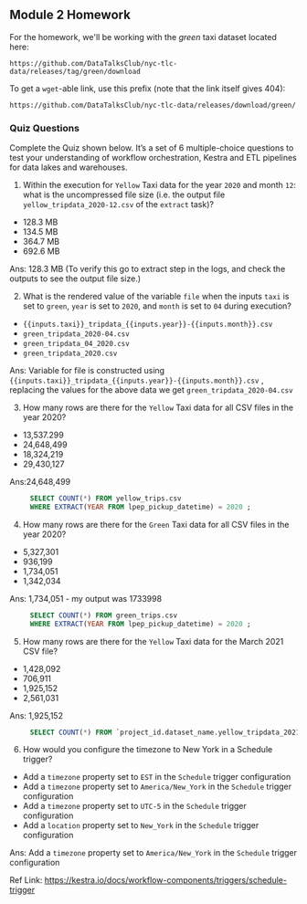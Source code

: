 ## Module 2 Homework

For the homework, we'll be working with the _green_ taxi dataset located here:

`https://github.com/DataTalksClub/nyc-tlc-data/releases/tag/green/download`

To get a `wget`-able link, use this prefix (note that the link itself gives 404):

`https://github.com/DataTalksClub/nyc-tlc-data/releases/download/green/`


### Quiz Questions

Complete the Quiz shown below. It’s a set of 6 multiple-choice questions to test your understanding of workflow orchestration, Kestra and ETL pipelines for data lakes and warehouses.

1) Within the execution for `Yellow` Taxi data for the year `2020` and month `12`: what is the uncompressed file size (i.e. the output file `yellow_tripdata_2020-12.csv` of the `extract` task)?
- 128.3 MB
- 134.5 MB
- 364.7 MB
- 692.6 MB

Ans: 128.3 MB (To verify this go to extract step in the logs, and check the outputs to see the output file size.)


2) What is the rendered value of the variable `file` when the inputs `taxi` is set to `green`, `year` is set to `2020`, and `month` is set to `04` during execution?
- `{{inputs.taxi}}_tripdata_{{inputs.year}}-{{inputs.month}}.csv` 
- `green_tripdata_2020-04.csv`
- `green_tripdata_04_2020.csv`
- `green_tripdata_2020.csv`

Ans: Variable for file is constructed using `{{inputs.taxi}}_tripdata_{{inputs.year}}-{{inputs.month}}.csv` , replacing the values for the above data we get `green_tripdata_2020-04.csv`

3) How many rows are there for the `Yellow` Taxi data for all CSV files in the year 2020?
- 13,537.299
- 24,648,499
- 18,324,219
- 29,430,127

Ans:24,648,499
```SQL
     SELECT COUNT(*) FROM yellow_trips.csv 
     WHERE EXTRACT(YEAR FROM lpep_pickup_datetime) = 2020 ;
```


4) How many rows are there for the `Green` Taxi data for all CSV files in the year 2020?
- 5,327,301
- 936,199
- 1,734,051
- 1,342,034

Ans: 1,734,051 - my output was 1733998
```sql
     SELECT COUNT(*) FROM green_trips.csv 
     WHERE EXTRACT(YEAR FROM lpep_pickup_datetime) = 2020 ;
```

5) How many rows are there for the `Yellow` Taxi data for the March 2021 CSV file?
- 1,428,092
- 706,911
- 1,925,152
- 2,561,031

Ans: 1,925,152 
```SQL
     SELECT COUNT(*) FROM `project_id.dataset_name.yellow_tripdata_2021_03`;
```

6) How would you configure the timezone to New York in a Schedule trigger?
- Add a `timezone` property set to `EST` in the `Schedule` trigger configuration  
- Add a `timezone` property set to `America/New_York` in the `Schedule` trigger configuration
- Add a `timezone` property set to `UTC-5` in the `Schedule` trigger configuration
- Add a `location` property set to `New_York` in the `Schedule` trigger configuration  

Ans: Add a `timezone` property set to `America/New_York` in the `Schedule` trigger configuration

Ref Link: https://kestra.io/docs/workflow-components/triggers/schedule-trigger


